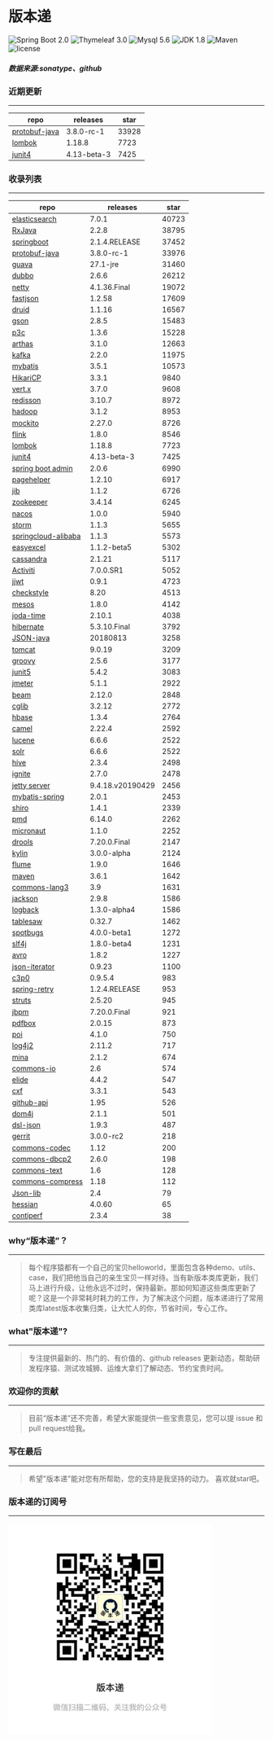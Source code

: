 # 版本递
![Spring Boot 2.0](https://img.shields.io/badge/Spring%20Boot-2.0-brightgreen.svg)
![Thymeleaf 3.0](https://img.shields.io/badge/Thymeleaf-3.0-yellow.svg)
![Mysql 5.6](https://img.shields.io/badge/Mysql-5.6-blue.svg)
![JDK 1.8](https://img.shields.io/badge/JDK-1.8-brightgreen.svg)
![Maven](https://img.shields.io/badge/Maven-3.5.0-yellowgreen.svg)
![license](https://img.shields.io/badge/license-Apache%202-blue.svg)
##### 数据来源:sonatype、github

### 近期更新
---
repo | releases | star
---|---|---
[protobuf-java](https://github.com/protocolbuffers/protobuf) | 3.8.0-rc-1 | 33928
[lombok](https://github.com/rzwitserloot/lombok) | 1.18.8 | 7723
[junit4](https://github.com/junit-team/junit4) | 4.13-beta-3 | 7425

### 收录列表
---
repo | releases | star
---|---|---
[elasticsearch](https://github.com/elastic/elasticsearch) | 7.0.1 | 40723 
[RxJava](https://github.com/ReactiveX/RxJava) | 2.2.8 | 38795 
[springboot](https://github.com/spring-projects/spring-boot) | 2.1.4.RELEASE | 37452 
[protobuf-java](https://github.com/protocolbuffers/protobuf) | 3.8.0-rc-1 | 33976 
[guava](https://github.com/google/guava) | 27.1-jre | 31460 
[dubbo](https://github.com/apache/incubator-dubbo) | 2.6.6 | 26212 
[netty](https://github.com/netty/netty) | 4.1.36.Final | 19072 
[fastjson](https://github.com/alibaba/fastjson) | 1.2.58 | 17609 
[druid](https://github.com/alibaba/druid) | 1.1.16 | 16567 
[gson](https://github.com/google/gson) | 2.8.5 | 15483 
[p3c](https://github.com/alibaba/p3c) | 1.3.6 | 15228 
[arthas](https://github.com/alibaba/arthas) | 3.1.0 | 12663 
[kafka](https://github.com/apache/kafka) | 2.2.0 | 11975 
[mybatis](https://github.com/mybatis/mybatis-3) | 3.5.1 | 10573 
[HikariCP](https://github.com/brettwooldridge/HikariCP) | 3.3.1 | 9840 
[vert.x](https://github.com/eclipse-vertx/vert.x) | 3.7.0 | 9608 
[redisson](https://github.com/redisson/redisson) | 3.10.7 | 8972 
[hadoop](https://github.com/apache/hadoop) | 3.1.2 | 8953 
[mockito](https://github.com/mockito/mockito) | 2.27.0 | 8726 
[flink](https://github.com/apache/flink) | 1.8.0 | 8546 
[lombok](https://github.com/rzwitserloot/lombok) | 1.18.8 | 7723 
[junit4](https://github.com/junit-team/junit4) | 4.13-beta-3 | 7425 
[spring boot admin](https://github.com/codecentric/spring-boot-admin) | 2.0.6 | 6990 
[pagehelper](https://github.com/pagehelper/Mybatis-PageHelper) | 1.2.10 | 6917 
[jib](https://github.com/GoogleContainerTools/jib) | 1.1.2 | 6726 
[zookeeper](https://github.com/apache/zookeeper) | 3.4.14 | 6245 
[nacos](https://github.com/alibaba/nacos) | 1.0.0 | 5940 
[storm](https://github.com/apache/storm) | 1.1.3 | 5655 
[springcloud-alibaba](https://github.com/spring-cloud-incubator/spring-cloud-alibaba) | 1.1.3 | 5573 
[easyexcel](https://github.com/alibaba/easyexcel) | 1.1.2-beta5 | 5302 
[cassandra](https://github.com/apache/cassandra) | 2.1.21 | 5117 
[Activiti](https://github.com/Activiti/Activiti) | 7.0.0.SR1 | 5052 
[jjwt](https://github.com/jwtk/jjwt) | 0.9.1 | 4723 
[checkstyle](https://github.com/checkstyle/checkstyle) | 8.20 | 4513 
[mesos](https://github.com/apache/mesos) | 1.8.0 | 4142 
[joda-time](https://github.com/JodaOrg/joda-time) | 2.10.1 | 4038 
[hibernate](https://github.com/hibernate/hibernate-orm) | 5.3.10.Final | 3792 
[JSON-java](https://github.com/stleary/JSON-java) | 20180813 | 3258 
[tomcat](https://github.com/apache/tomcat) | 9.0.19 | 3209 
[groovy](https://github.com/apache/groovy) | 2.5.6 | 3177 
[junit5](https://github.com/junit-team/junit5) | 5.4.2 | 3083 
[jmeter](https://github.com/apache/jmeter) | 5.1.1 | 2922 
[beam](https://github.com/apache/beam) | 2.12.0 | 2848 
[cglib](https://github.com/cglib/cglib) | 3.2.12 | 2772 
[hbase](https://github.com/apache/hbase) | 1.3.4 | 2764 
[camel](https://github.com/apache/camel) | 2.22.4 | 2592 
[lucene](https://github.com/apache/lucene-solr) | 6.6.6 | 2522 
[solr](https://github.com/apache/lucene-solr) | 6.6.6 | 2522 
[hive](https://github.com/apache/hive) | 2.3.4 | 2498 
[ignite](https://github.com/apache/ignite) | 2.7.0 | 2478 
[jetty server](https://github.com/eclipse/jetty.project) | 9.4.18.v20190429 | 2456 
[mybatis-spring](https://github.com/mybatis/spring-boot-starter) | 2.0.1 | 2453 
[shiro](https://github.com/apache/shiro) | 1.4.1 | 2339 
[pmd](https://github.com/pmd/pmd) | 6.14.0 | 2262 
[micronaut](https://github.com/micronaut-projects/micronaut-core) | 1.1.0 | 2252 
[drools](https://github.com/kiegroup/drools) | 7.20.0.Final | 2147 
[kylin](https://github.com/apache/kylin) | 3.0.0-alpha | 2124 
[flume](https://github.com/apache/flume) | 1.9.0 | 1646 
[maven](https://github.com/apache/maven) | 3.6.1 | 1642 
[commons-lang3](https://github.com/apache/commons-lang) | 3.9 | 1631 
[jackson](https://github.com/FasterXML/jackson-core) | 2.9.8 | 1586 
[logback](https://github.com/qos-ch/logback) | 1.3.0-alpha4 | 1586 
[tablesaw](https://github.com/jtablesaw/tablesaw) | 0.32.7 | 1462 
[spotbugs](https://github.com/spotbugs/spotbugs) | 4.0.0-beta1 | 1272 
[slf4j](https://github.com/qos-ch/slf4j) | 1.8.0-beta4 | 1231 
[avro](https://github.com/apache/avro) | 1.8.2 | 1227 
[json-iterator](https://github.com/json-iterator/java) | 0.9.23 | 1100 
[c3p0](https://github.com/swaldman/c3p0) | 0.9.5.4 | 983 
[spring-retry](https://github.com/spring-projects/spring-retry) | 1.2.4.RELEASE | 953 
[struts](https://github.com/apache/struts) | 2.5.20 | 945 
[jbpm](https://github.com/kiegroup/jbpm) | 7.20.0.Final | 921 
[pdfbox](https://github.com/apache/pdfbox) | 2.0.15 | 873 
[poi](https://github.com/apache/poi) | 4.1.0 | 750 
[log4j2](https://github.com/apache/logging-log4j2) | 2.11.2 | 717 
[mina](https://github.com/apache/mina) | 2.1.2 | 674 
[commons-io](https://github.com/apache/commons-io) | 2.6 | 574 
[elide](https://github.com/yahoo/elide) | 4.4.2 | 547 
[cxf](https://github.com/apache/cxf) | 3.3.1 | 543 
[github-api](https://github.com/kohsuke/github-api) | 1.95 | 526 
[dom4j](https://github.com/dom4j/dom4j) | 2.1.1 | 501 
[dsl-json](https://github.com/ngs-doo/dsl-json) | 1.9.3 | 487 
[gerrit](https://github.com/GerritCodeReview/gerrit) | 3.0.0-rc2 | 218 
[commons-codec](https://github.com/apache/commons-codec) | 1.12 | 200 
[commons-dbcp2](https://github.com/apache/commons-dbcp) | 2.6.0 | 198 
[commons-text](https://github.com/apache/commons-text) | 1.6 | 128 
[commons-compress](https://github.com/apache/commons-compress) | 1.18 | 112 
[Json-lib](https://github.com/aalmiray/Json-lib) | 2.4 | 79 
[hessian](https://github.com/ebourg/hessian) | 4.0.60 | 65 
[contiperf](https://github.com/lucaspouzac/contiperf) | 2.3.4 | 38 

### why“版本递”？
--- 
>每个程序猿都有一个自己的宝贝helloworld，里面包含各种demo、utils、case，我们把他当自己的亲生宝贝一样对待。当有新版本类库更新，我们马上进行升级，让他永远不过时，保持最新。那如何知道这些类库更新了呢？这是一个非常耗时耗力的工作，为了解决这个问题，版本递进行了常用类库latest版本收集归类，让大忙人的你，节省时间，专心工作。


### what"版本递"?
---
> 专注提供最新的、热门的、有价值的、github releases 更新动态，帮助研发程序猿、测试攻城狮、运维大拿们了解动态、节约宝贵时间。

### 欢迎你的贡献
---
> 目前“版本递”还不完善，希望大家能提供一些宝贵意见，您可以提 issue 和 pull request给我。


### 写在最后
---
> 希望"版本递"能对您有所帮助，您的支持是我坚持的动力。
> 喜欢就star吧。

### 版本递的订阅号
---
<img src="https://github.com/jartisan2001/latest/blob/master/Image.jpg" width="400" hegiht="400" align=left />